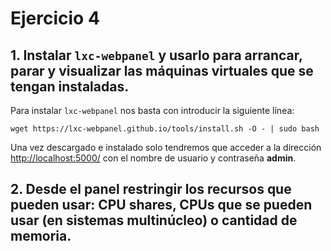 # Ejercicio 4
## 1. Instalar `lxc-webpanel` y usarlo para arrancar, parar y visualizar las máquinas virtuales que se tengan instaladas.

Para instalar `lxc-webpanel` nos basta con introducir la siguiente línea:

```
wget https://lxc-webpanel.github.io/tools/install.sh -O - | sudo bash
```

Una vez descargado e instalado solo tendremos que acceder a la dirección [http://localhost:5000/](http://localhost:5000/) con el nombre de usuario y contraseña **admin**.

## 2. Desde el panel restringir los recursos que pueden usar: CPU shares, CPUs que se pueden usar (en sistemas multinúcleo) o cantidad de memoria.
